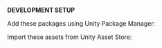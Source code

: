 
**DEVELOPMENT SETUP**

Add these packages using Unity Package Manager:


Import these assets from Unity Asset Store:


